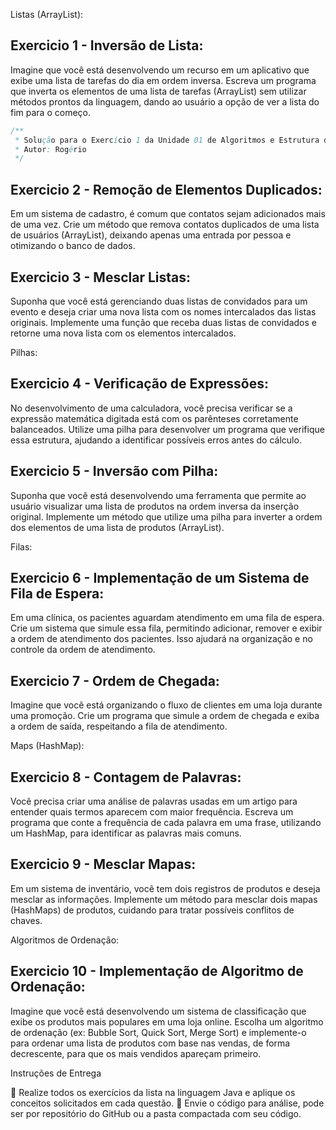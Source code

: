 Listas (ArrayList): 

## Exercicio 1 - Inversão de Lista: 

Imagine que você está desenvolvendo um recurso em um aplicativo que exibe uma lista de tarefas do dia em ordem inversa. Escreva um programa que inverta os elementos de uma lista de tarefas (ArrayList) sem utilizar métodos prontos da linguagem, dando ao usuário a opção de ver a lista do fim para o começo. 

```java
/**
 * Solução para o Exercício 1 da Unidade 01 de Algoritmos e Estrutura de Dados.
 * Autor: Rogério
 */
```


## Exercicio 2 - Remoção de Elementos Duplicados: 

Em um sistema de cadastro, é comum que contatos sejam adicionados mais de uma vez. Crie um método que remova contatos duplicados de uma lista de usuários (ArrayList), deixando apenas uma entrada por pessoa e otimizando o banco de dados. 

## Exercicio 3 - Mesclar Listas: 

Suponha que você está gerenciando duas listas de convidados para um evento e deseja criar uma nova lista com os nomes intercalados das listas originais. Implemente uma função que receba duas listas de convidados e retorne uma nova lista com os elementos intercalados. 
 
Pilhas: 

## Exercicio 4 - Verificação de Expressões: 

No desenvolvimento de uma calculadora, você precisa verificar se a expressão matemática digitada está com os parênteses corretamente balanceados. Utilize uma pilha para desenvolver um programa que verifique essa estrutura, ajudando a identificar possíveis erros antes do cálculo. 

## Exercicio 5 - Inversão com Pilha: 

Suponha que você está desenvolvendo uma ferramenta que permite ao usuário visualizar uma lista de produtos na ordem inversa da inserção original. Implemente um método que utilize uma pilha para inverter a ordem dos elementos de uma lista de produtos (ArrayList). 

 
Filas: 

## Exercicio 6 - Implementação de um Sistema de Fila de Espera: 

Em uma clínica, os pacientes aguardam atendimento em uma fila de espera. Crie um sistema que simule essa fila, permitindo adicionar, remover e exibir a ordem de atendimento dos pacientes. Isso ajudará na organização e no controle da ordem de atendimento. 

## Exercicio 7 - Ordem de Chegada: 

Imagine que você está organizando o fluxo de clientes em uma loja durante uma promoção. Crie um programa que simule a ordem de chegada e exiba a ordem de saída, respeitando a fila de atendimento. 
 
Maps (HashMap): 

## Exercicio 8 - Contagem de Palavras: 

Você precisa criar uma análise de palavras usadas em um artigo para entender quais termos aparecem com maior frequência. Escreva um programa que conte a frequência de cada palavra em uma frase, utilizando um HashMap, para identificar as palavras mais comuns. 

## Exercicio 9 - Mesclar Mapas: 

Em um sistema de inventário, você tem dois registros de produtos e deseja mesclar as informações. Implemente um método para mesclar dois mapas (HashMaps) de produtos, cuidando para tratar possíveis conflitos de chaves. 

Algoritmos de Ordenação: 

## Exercicio 10 - Implementação de Algoritmo de Ordenação: 

Imagine que você está desenvolvendo um sistema de classificação que exibe os produtos mais populares em uma loja online. Escolha um algoritmo de ordenação (ex: Bubble Sort, Quick Sort, Merge Sort) e implemente-o para ordenar uma lista de produtos com base nas vendas, de forma decrescente, para que os mais vendidos apareçam primeiro. 

Instruções de Entrega

	Realize todos os exercícios da lista na linguagem Java e aplique os conceitos solicitados em cada questão. 
	Envie o código para análise, pode ser por repositório do GitHub ou a pasta compactada com seu código. 

